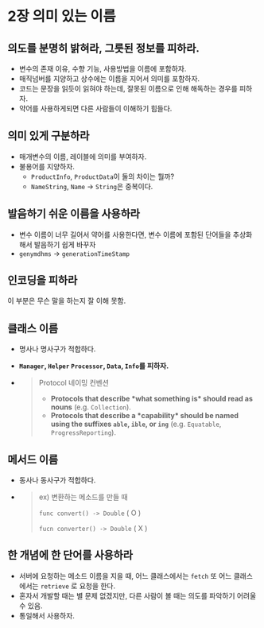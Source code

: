 # 2장  의미 있는 이름



## 의도를 분명히 밝혀라, 그릇된 정보를 피하라.

* 변수의 존재 이유, 수향 기능, 사용방법을 이름에 포함하자.
* 매직넘버를 지양하고 상수에는 이름을 지어서 의미를 포함하자.
* 코드는 문장을 읽듯이 읽혀야 하는데, 잘못된 이름으로 인해 해독하는 경우를 피하자.
* 약어를 사용하게되면 다른 사람들이 이해하기 힘들다.



## 의미 있게 구분하라

* 매개변수의 이름, 레이블에 의미를 부여하자.
* 불용어를 지양하자.
  * `ProductInfo`, `ProductData`이 둘의 차이는 뭘까?
  * `NameString`, `Name` -> `String`은 중복이다.



## 발음하기 쉬운 이름을 사용하라

* 변수 이름이 너무 길어서 약어를 사용한다면, 변수 이름에 포함된 단어들을 추상화 해서 발음하기 쉽게 바꾸자
* `genymdhms` -> `generationTimeStamp`



## 인코딩을 피하라

이 부분은 무슨 말을 하는지 잘 이해 못함.



## 클래스 이름

* 명사나 명사구가 적합하다.

* **`Manager`, `Helper` `Processor`, `Data`, `Info`를 피하자.**

* > Protocol 네이밍 컨벤션
  >
  > - **Protocols that describe \*what something is\* should read as nouns** (e.g. `Collection`).
  > - **Protocols that describe a \*capability\* should be named using the suffixes `able`, `ible`, or `ing`** (e.g. `Equatable`, `ProgressReporting`).



## 메서드 이름

* 동사나 동사구가 적합하다.

* > ex) 변환하는 메소드를 만들 때
  >
  > `func convert() -> Double` ( O )
  >
  > `fucn converter() -> Double` ( X )



## 한 개념에 한 단어를 사용하라

* 서버에 요청하는 메소드 이름을 지을 때, 어느 클래스에서는 `fetch` 또 어느 클래스에서는 `retrieve` 로 요청을 한다.
* 혼자서 개발할 때는 별 문제 없겠지만, 다른 사람이 볼 때는 의도를 파악하기 어려울 수 있음.
* 통일해서 사용하자.